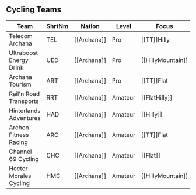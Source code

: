 ## Cycling Teams

| Team | ShrtNm | Nation | Level | Focus |
|-------|-------|---------|-------|-----|
| Telecom Archana | TEL | [[Archana]] | Pro | [[TT]]Hilly
| Ultraboost Energy Drink | UED | [[Archana]] | Pro | [[HillyMountain]]
| Archana Tourism | ART | [[Archana]] | Pro | [[TT]]Flat
| Rail'n Road Transports | RRT | [[Archana]] | Amateur | [[FlatHilly]]
| Hinterlands Adventures | HAD | [[Archana]] | Amateur | [[Hilly]]
| Archon Fitness Racing | ARC | [[Archana]] | Amateur | [[TT]]Flat
| Channel 69 Cycling | CHC | [[Archana]] | Amateur | [[Flat]]
| Hector Morales Cycling | HMC | [[Archana]] | Amateur | [[HillyMountain]]
